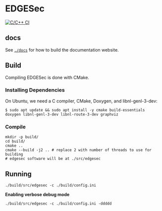 # EDGESec
[![C/C++ CI](https://github.com/nqminds/EDGESec/workflows/C/C++%20CI/badge.svg?branch=main)](https://github.com/nqminds/EDGESec/actions?query=workflow%3A%22Github+Pages%22)

## docs

See [`./docs`](./docs) for how to build the documentation website.

## Build

Compiling EDGESec is done with CMake.

### Installing Dependencies

On Ubuntu, we need a C compiler, CMake, Doxygen, and libnl-genl-3-dev:

```console
$ sudo apt update && sudo apt install -y cmake build-essentials doxygen libnl-genl-3-dev libnl-route-3-dev graphviz
```

### Compile

```
mkdir -p build/
cd build/
cmake ..
cmake --build -j2 .. # replace 2 with number of threads to use for building
# edgesec software will be at ./src/edgesec
```

## Running

```
./build/src/edgesec -c ./build/config.ini
```

**Enabling verbose debug mode**

```
./build/src/edgesec -c ./build/config.ini -ddddd
```